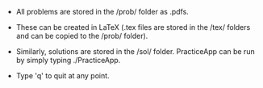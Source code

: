 - All problems are stored in the /prob/ folder as .pdfs. 

- These can be created in LaTeX (.tex files are stored in the /tex/ folders and can be copied to the /prob/ folder). 

- Similarly, solutions are stored in the /sol/ folder. PracticeApp can be run by simply typing ./PracticeApp.

- Type 'q' to quit at any point.
